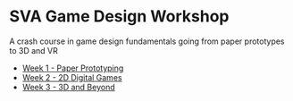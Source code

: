 # SVA Game Design Workshop

A crash course in game design fundamentals going from paper prototypes to 3D and VR

- [Week 1 - Paper Prototyping](Week%201/)
- [Week 2 - 2D Digital Games](Week%202/)
- [Week 3 - 3D and Beyond](Week%203/)